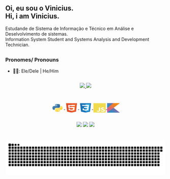 ## Oi, eu sou o Vinicius. </br> Hi, i am Vinicius.
Estudande de Sistema de Informação e Técnico em Análise e Deselvolvimento de sistemas.</br>
Information System Student and Systems Analysis and Development Technician.

##
### Pronomes/ Pronouns
- 👨‍🦱: Ele/Dele | He/Him
##

 <p align="center">

  <a href="https://github.com/ByMota">
  <img height="170em" src="https://github-readme-stats.vercel.app/api?username=ByMota&show_icons=true&theme=midnight-purple&include_all_commits=true&count_private=true"/>
  <img height="171em" src="https://github-readme-stats.vercel.app/api/top-langs/?username=ByMota&layout=compact&langs_count=7&theme=midnight-purple"/>
</p>
  
<div style="display: inline_block"><br>
 <p align="center">
  <img align="center" alt="-Python" height="30" width="40" src="https://raw.githubusercontent.com/devicons/devicon/master/icons/python/python-original.svg">
  <img align="center" alt="-HTML" height="30" width="40" src="https://raw.githubusercontent.com/devicons/devicon/master/icons/html5/html5-original.svg">
  <img align="center" alt="-CSS" height="30" width="40" src="https://raw.githubusercontent.com/devicons/devicon/master/icons/css3/css3-original.svg">
  <img align="center" alt="-Js" height="30" width="40" src="https://raw.githubusercontent.com/devicons/devicon/master/icons/javascript/javascript-plain.svg">
  <img align="center" alt="-Js" height="30" width="40" src="https://raw.githubusercontent.com/devicons/devicon/master/icons/kotlin/kotlin-original.svg">
  
 </p>
</div>

 ##
  
<div> 
 <p align="center">
 	<a href="https://www.twitch.tv/motaagg" target="_blank"><img src="https://img.shields.io/badge/Twitch-9146FF?style=for-the-badge&logo=twitch&logoColor=white" target="_blank"></a>
  <a href = "mailto:im.kingusama@gmail.com"><img src="https://img.shields.io/badge/-Gmail-%23333?style=for-the-badge&logo=gmail&logoColor=white" target="_blank"></a>
  <a href="https://www.linkedin.com/in/vinicius-mota-97b1981b0/" target="_blank"><img src="https://img.shields.io/badge/-LinkedIn-%230077B5?style=for-the-badge&logo=linkedin&logoColor=white" target="_blank"></a>
  </p>
 
 #
 
  ![Snake animation](https://github.com/ByMota/ByMota/blob/output/github-contribution-grid-snake.svg)

</div>
